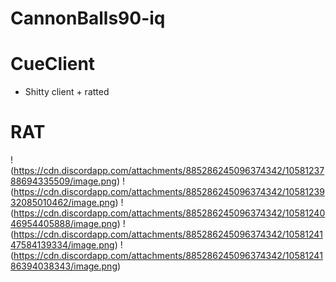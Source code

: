 # CannonBalls90-iq
# CueClient
 - Shitty client + ratted
# RAT
   !(https://cdn.discordapp.com/attachments/885286245096374342/1058123788694335509/image.png)
   !(https://cdn.discordapp.com/attachments/885286245096374342/1058123932085010462/image.png)
   !(https://cdn.discordapp.com/attachments/885286245096374342/1058124046954405888/image.png)
   !(https://cdn.discordapp.com/attachments/885286245096374342/1058124147584139334/image.png)
   !(https://cdn.discordapp.com/attachments/885286245096374342/1058124186394038343/image.png)
